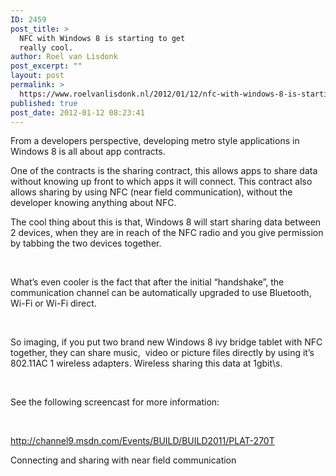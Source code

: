 ```yaml
---
ID: 2459
post_title: >
  NFC with Windows 8 is starting to get
  really cool.
author: Roel van Lisdonk
post_excerpt: ""
layout: post
permalink: >
  https://www.roelvanlisdonk.nl/2012/01/12/nfc-with-windows-8-is-starting-to-get-really-cool/
published: true
post_date: 2012-01-12 08:23:41
---
```

<p>From a developers perspective, developing metro style applications in Windows 8 is all about app contracts.</p>  <p>One of the contracts is the sharing contract, this allows apps to share data without knowing up front to which apps it will connect. This contract also allows sharing by using NFC (near field communication), without the developer knowing anything about NFC. </p>  <p>The cool thing about this is that, Windows 8 will start sharing data between 2 devices, when they are in reach of the NFC radio and you give permission by tabbing the two devices together. </p>  <p>&#160;</p>  <p>What’s even cooler is the fact that after the initial “handshake”, the communication channel can be automatically upgraded to use Bluetooth, Wi-Fi or Wi-Fi direct. </p>  <p>&#160;</p>  <p>So imaging, if you put two brand new Windows 8 ivy bridge tablet with NFC together, they can share music,&#160; video or picture files directly by using it’s 802.11AC 1 wireless adapters. Wireless sharing this data at 1gbit\s.</p>  <p>&#160;</p>  <p>See the following screencast for more information: </p>  <p>&#160;</p>  <p><a href="http://channel9.msdn.com/Events/BUILD/BUILD2011/PLAT-270T">http://channel9.msdn.com/Events/BUILD/BUILD2011/PLAT-270T</a></p>  <p>Connecting and sharing with near field communication</p>